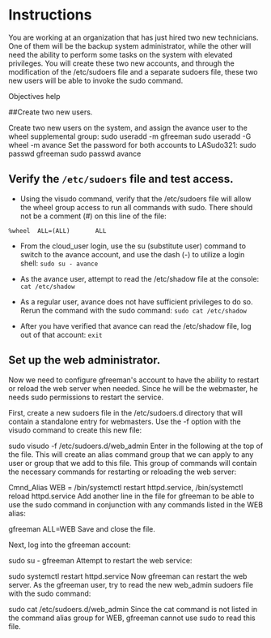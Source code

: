 # Instructions
You are working at an organization that has just hired two new technicians. One of them will be the backup system administrator, while the other will need the ability to perform some tasks on the system with elevated privileges. You will create these two new accounts, and through the modification of the /etc/sudoers file and a separate sudoers file, these two new users will be able to invoke the sudo command.

Objectives
help


##Create two new users.

Create two new users on the system, and assign the avance user to the wheel supplemental group:
 sudo useradd -m gfreeman
 sudo useradd -G wheel -m avance
Set the password for both accounts to LASudo321:
  sudo passwd gfreeman
  sudo passwd avance

## Verify the `/etc/sudoers` file and test access.

- Using the visudo command, verify that the /etc/sudoers file will allow the wheel group access to run all commands with sudo. There should not be a comment (#) on this line of the file:
```
%wheel  ALL=(ALL)       ALL
```

- From the cloud_user login, use the su (substitute user) command to switch to the avance account, and use the dash (-) to utilize a login shell:
` sudo su - avance `

- As the avance user, attempt to read the /etc/shadow file at the console:
 `cat /etc/shadow`

- As a regular user, avance does not have sufficient privileges to do so. Rerun the command with the sudo command:
 `sudo cat /etc/shadow`

- After you have verified that avance can read the /etc/shadow file, log out of that account:
 `exit`

## Set up the web administrator.
Now we need to configure gfreeman's account to have the ability to restart or reload the web server when needed. Since he will be the webmaster, he needs sudo permissions to restart the service.

First, create a new sudoers file in the /etc/sudoers.d directory that will contain a standalone entry for webmasters. Use the -f option with the visudo command to create this new file:

 sudo visudo -f /etc/sudoers.d/web_admin
Enter in the following at the top of the file. This will create an alias command group that we can apply to any user or group that we add to this file. This group of commands will contain the necessary commands for restarting or reloading the web server:

Cmnd_Alias  WEB = /bin/systemctl restart httpd.service, /bin/systemctl reload httpd.service
Add another line in the file for gfreeman to be able to use the sudo command in conjunction with any commands listed in the WEB alias:

 gfreeman ALL=WEB
Save and close the file.

Next, log into the gfreeman account:

 sudo su - gfreeman
Attempt to restart the web service:

 sudo systemctl restart httpd.service
Now gfreeman can restart the web server. As the gfreeman user, try to read the new web_admin sudoers file with the sudo command:

 sudo cat /etc/sudoers.d/web_admin
Since the cat command is not listed in the command alias group for WEB, gfreeman cannot use sudo to read this file.
